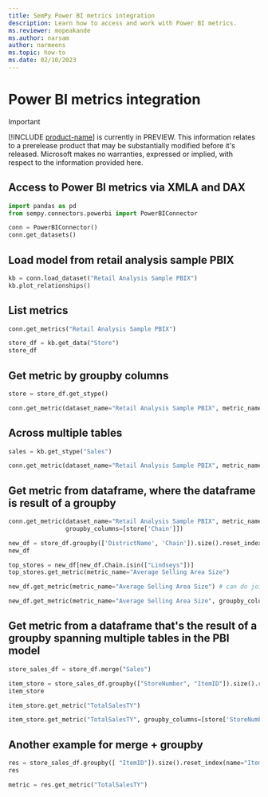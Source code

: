 ```yaml
---
title: SemPy Power BI metrics integration
description: Learn how to access and work with Power BI metrics.
ms.reviewer: mopeakande
ms.author: narsam
author: narmeens
ms.topic: how-to
ms.date: 02/10/2023
---
```


# Power BI metrics integration

> [!IMPORTANT]
> [!INCLUDE [product-name](../includes/product-name.md)] is currently in PREVIEW. This information relates to a prerelease product that may be substantially modified before it's released. Microsoft makes no warranties, expressed or implied, with respect to the information provided here.

## Access to Power BI metrics via XMLA and DAX

```python
import pandas as pd
from sempy.connectors.powerbi import PowerBIConnector
```

```python
conn = PowerBIConnector()
conn.get_datasets()
```

## Load model from retail analysis sample PBIX

```python
kb = conn.load_dataset("Retail Analysis Sample PBIX")
kb.plot_relationships()
```

## List metrics

```python
conn.get_metrics("Retail Analysis Sample PBIX")
```

```python
store_df = kb.get_data("Store")
store_df
```

## Get metric by groupby columns

```python
store = store_df.get_stype()
```

```python
conn.get_metric(dataset_name="Retail Analysis Sample PBIX", metric_name="Average Selling Area Size", groupby_columns=[store['Chain'], store['DistrictName']])
```

## Across multiple tables

```python
sales = kb.get_stype("Sales")
```

```python
conn.get_metric(dataset_name="Retail Analysis Sample PBIX", metric_name="Total Units Last Year", groupby_columns=[store['Territory'], sales['ItemID']])
```

## Get metric from dataframe, where the dataframe is result of a groupby

```python
conn.get_metric(dataset_name="Retail Analysis Sample PBIX", metric_name="Total Units Last Year",
                groupby_columns=[store['Chain']])
```

```python
new_df = store_df.groupby(['DistrictName', 'Chain']).size().reset_index(name='Count')
new_df
```

```python
top_stores = new_df[new_df.Chain.isin(["Lindseys"])]
top_stores.get_metric(metric_name="Average Selling Area Size")
```

```python
new_df.get_metric(metric_name="Average Selling Area Size") # can do join = 'inner' or 'none'
```

```python
new_df.get_metric(metric_name="Average Selling Area Size", groupby_columns=["Chain"])
```

## Get metric from a dataframe that's the result of a groupby spanning multiple tables in the PBI model

```python
store_sales_df = store_df.merge("Sales")
```

```python
item_store = store_sales_df.groupby(["StoreNumber", "ItemID"]).size().reset_index(name="item_store_count")
item_store
```

```python
item_store.get_metric("TotalSalesTY")
```

```python
item_store.get_metric("TotalSalesTY", groupby_columns=[store['StoreNumber'], sales['ItemID']])
```

## Another example for merge + groupby

```python
res = store_sales_df.groupby([ "ItemID"]).size().reset_index(name="ItemSaleCount")
res
```

```python
metric = res.get_metric("TotalSalesTY")
```
